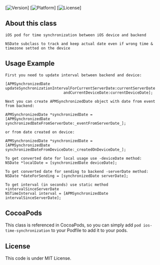 [![Version](http://cocoapod-badges.herokuapp.com/v/ios-time-synchronization/badge.png)]
[![Platform](http://cocoapod-badges.herokuapp.com/p/ios-time-synchronization/badge.png)]
[![License](http://cocoapod-badges.herokuapp.com/l/ios-time-synchronization/badge.png)]

## About this class

    iOS pod for time synchronization between iOS device and backend

    NSDate subclass to track and keep actual date even if wrong time & timezone setted on the device 
    
## Usage Example

    First you need to update interval between backend and device:

    [APMSynchronizedDate updateSynchronizationIntervalForCurrentServerDate:currentServerDate 
						      andCurrentDeviceDate:currentDeviceDate];
    
    Next you can create APMSynchronizedDate object with date from event from backend:

    APMSynchronizedDate *synchronizedDate = 
    [APMSynchronizedDate synchronizedDateFromServerDate:_eventFromServerDate_];

    or from date created on device:

    APMSynchronizedDate *synchronizedDate = 
    [APMSynchronizedDate synchronizedDateFromDeviceDate:_createdOnDeviceDate_];     

    To get converted date for local usage use -deviceDate method: 
    NSDate *localDate = [synchronizedDate deviceDate];

    To get converted date for sending to backend -serverDate method:
    NSDate *dateForSending = [synchronizedDate serverDate];

    To get interval (in seconds) use static method +intervalSinceServerDate
    NSTimeInterval interval = [APMSynchronizedDate intervalSinceServerDate];

 
## CocoaPods

This class is referenced in CocoaPods, so you can simply add `pod ios-time-synchronization` to your Podfile to add it to your pods.

## License

This code is under MIT License.
